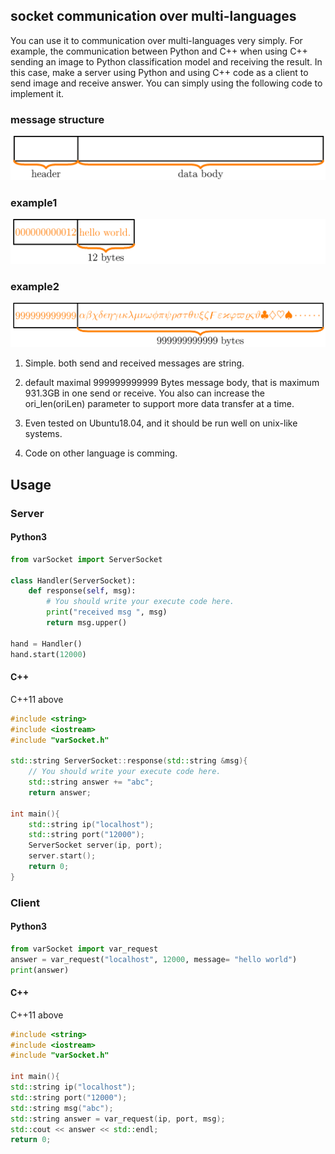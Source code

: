 ## socket communication over multi-languages

You can use it to communication over multi-languages very simply. For example, the communication between Python and C++ when using C++ sending an image to Python classification model and receiving the result. In this case, make a server using Python and using C++ code as a client to send image and receive answer. You can simply using the following code to implement it. 

### message structure
![data](imgs/explain.png)
### example1
![data](imgs/example1.png)
### example2
![data](imgs/example2.png)


1. Simple. both send and received messages are string.

2. default maximal 999999999999 Bytes message body, that is maximum 931.3GB in one send or receive. You also can increase the ori_len(oriLen) parameter to support more data transfer at a time.

3. Even tested on Ubuntu18.04, and it should be run well on unix-like systems.

4. Code on other language is comming. 


## Usage

### Server
#### Python3

```Python
from varSocket import ServerSocket

class Handler(ServerSocket):
    def response(self, msg):
        # You should write your execute code here.
        print("received msg ", msg)
        return msg.upper()

hand = Handler()
hand.start(12000)
```

#### C++
C++11 above
```C++
#include <string>                                                                                               
#include <iostream>                                                                                             
#include "varSocket.h"                                                                                          
                                                                                                                
std::string ServerSocket::response(std::string &msg){
    // You should write your execute code here.
    std::string answer += "abc";
    return answer; 
                                                                                                                
int main(){ 
    std::string ip("localhost");
    std::string port("12000");
    ServerSocket server(ip, port);
    server.start(); 
    return 0;
}
```


### Client
#### Python3

```Python
from varSocket import var_request
answer = var_request("localhost", 12000, message= "hello world")
print(answer)
```


#### C++
C++11 above
```C++
#include <string>
#include <iostream>
#include "varSocket.h"

int main(){
std::string ip("localhost");
std::string port("12000"); 
std::string msg("abc"); 
std::string answer = var_request(ip, port, msg);
std::cout << answer << std::endl;
return 0;
```
